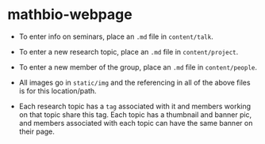 # mathbio-webpage

* To enter info on seminars, place an `.md` file in `content/talk`.
* To enter a new research topic, place an `.md` file in `content/project`.
* To enter a new member of the group, place an `.md` file in `content/people`.

* All images go in `static/img` and the referencing in all of the above files is for this location/path.
* Each research topic has a `tag` associated with it and members working on that topic share this tag. Each topic has a thumbnail and banner pic, and members associated with each topic can have the same banner on their page.